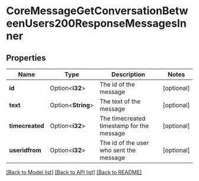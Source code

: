 # CoreMessageGetConversationBetweenUsers200ResponseMessagesInner

## Properties

Name | Type | Description | Notes
------------ | ------------- | ------------- | -------------
**id** | Option<**i32**> | The id of the message | [optional]
**text** | Option<**String**> | The text of the message | [optional]
**timecreated** | Option<**i32**> | The timecreated timestamp for the message | [optional]
**useridfrom** | Option<**i32**> | The id of the user who sent the message | [optional]

[[Back to Model list]](../README.md#documentation-for-models) [[Back to API list]](../README.md#documentation-for-api-endpoints) [[Back to README]](../README.md)


